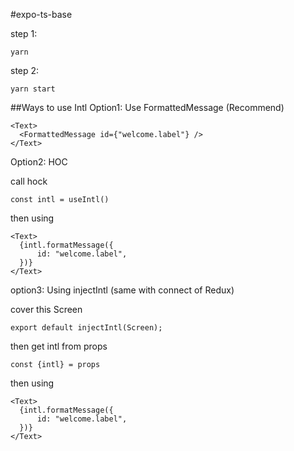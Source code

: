 #expo-ts-base

step 1:

```
yarn
```

step 2:

```
yarn start
```

##Ways to use Intl
Option1: Use FormattedMessage (Recommend)

```
<Text>
  <FormattedMessage id={"welcome.label"} />
</Text>
```

Option2: HOC

call hock

```
const intl = useIntl()
```

then using

```
<Text>
  {intl.formatMessage({
      id: "welcome.label",
  })}
</Text>
```

option3: Using injectIntl (same with connect of Redux)

cover this Screen

```
export default injectIntl(Screen);
```

then get intl from props

```
const {intl} = props
```

then using

```
<Text>
  {intl.formatMessage({
      id: "welcome.label",
  })}
</Text>
```
